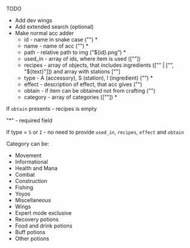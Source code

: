 TODO

- Add dev wings
- Add extended search (optional)
- Make normal acc adder
  - id - name in snake case ("") \*
  - name - name of acc ("") \*
  - path - relative path to img ("${id}.png") \*
  - used_in - array of ids, where item is used ([""])
  - recipes - array of objects, that includes ingredients (["" | ["", "${text}"]]) and array with stations [""]
  - type - A (accessory), S (station), I (ingredient) ("") \*
  - effect - description of effect, that acc gives ("")
  - obtain - if item can be obtained not from crafting ("")
  - category - array of categories ([""]) \*

If `obtain` presents - recipes is empty

"\*" - required field

If type = `S` or `I` - no need to provide `used_in`, `recipes`, `effect` and `obtain`

Category can be:

- Movement
- Informational
- Health and Mana
- Combat
- Construction
- Fishing
- Yoyos
- Miscellaneous
- Wings
- Expert mode exclusive
- Recovery potions
- Food and drink potions
- Buff potions
- Other potions
